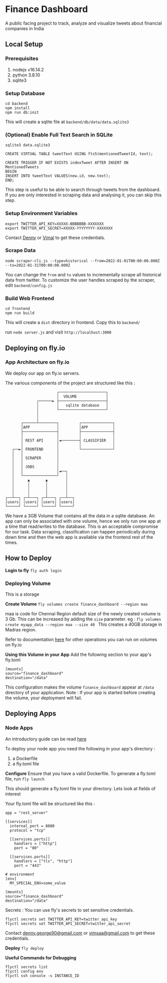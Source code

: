 # Finance Dashboard

A public facing project to track, analyze and visualize tweets about financial companies in India

## Local Setup

### Prerequisites

1. nodejs v16.14.2
2. python 3.8.10
3. sqlite3

### Setup Database

```
cd backend
npm install
npm run db:init
```

This will create a sqlite file at `backend/db/data/data.sqlite3`

### (Optional) Enable Full Text Search in SQLite

```
sqlite3 data.sqlite3

CREATE VIRTUAL TABLE tweetText USING fts5(mentionedTweetId, text);

CREATE TRIGGER IF NOT EXISTS indexTweet AFTER INSERT ON MentionedTweets
BEGIN
INSERT INTO tweetText VALUES(new.id, new.text);
END;
```

This step is useful to be able to search through tweets from the dashboard. If you are only interested in scraping data and analysing it, you can skip this step.

### Setup Environment Variables

```
export TWITTER_API_KEY=XXXXX-BBBBBBB-XXXXXXX
export TWITTER_API_SECRET=XXXXX-YYYYYYYY-XXXXXXX
```

Contact [Denny](mailto:denny.george90@gmail.com) or [Vimal](mailto:vimsaa@gmail.com) to get these credentials.

### Scrape Data

```
node scraper-cli.js --type=historical --from=2022-01-01T00:00:00.000Z --to=2022-01-31T00:00:00.000Z
```

You can change the `from` and `to` values to incrementally scrape all historical data from twitter.
To customize the user handles scraped by the scraper, edit `backend/config.js`

### Build Web Frontend

```
cd frontend
npm run build
```

This will create a `dist` directory in frontend. Copy this to `backend/`

run `node server.js` and visit `http://localhost:3000`

## Deploying on fly.io

### App Architecture on fly.io

We deploy our app on fly.io servers.

The various components of the project are structured like this :

```
                       ┌─────────────────────┐
                       │  VOLUME             │
              ┌──────► ├─────────────────────┤
              │        │   sqlite database   │
              │        └─────────────────────┘
              │
              │
       ┌──────┴────────┐         ┌──────────────┐
       │APP            │         │APP           │
       ├───────────────┤         ├──────────────┤
       │               │         │              │
       │ REST API      │◄────────┤ CLASSIFIER   │
       │               │         │              │
   ┌──►│ FRONTEND      │         └──────────────┘
   │   │               │
   │   │ SCRAPER       │
   │   │               │
   │   │ JOBS          │
   │   │               │◄──┐
   │   └───────────────┘   │
   │      ▲       ▲        │
   │      │       │        │
   │      │       │        │
   │      │       │        │
┌──┴──┐ ┌─┴───┐ ┌─┴───┐ ┌──┴──┐
│users│ │users│ │users│ │users│
└─────┘ └─────┘ └─────┘ └─────┘
```

We have a 3GB Volume that contains all the data in a sqlite database.
An app can only be associated with one volume, hence we only run one app at a time that read/writes to the database. This is an acceptable compromise for our task. Data scraping, classification can happen periodically during down time and then the web app is available via the frontend rest of the times.

## How to Deploy

**Login to fly**
`fly auth login`

### Deploying Volume

This is a storage

**Create Volume**
`fly volumes create finance_dashboard --region maa`

maa is code for Chennai Region
default size of the newly created volume is 3 Gb. This can be increased by adding the `size` parameter.
eg : `fly volumes create myapp_data --region maa --size 40 `
This creates a 40GB storage in Madras region.

Refer to documentation [here](https://fly.io/docs/reference/volumes/) for other operations you can run on volumes on fly.io

**Using this Volume in your App**
Add the following section to your app's fly.toml

```
[mounts]
source="finance_dashboard"
destination="/data"
```

This configuration makes the volume `finance_dashboard` appear at `/data` directory of your application.
Note : If your app is started before creating the volume, your deployment will fail.

## Deploying Apps

### Node Apps

An introductory guide can be read [here](https://fly.io/docs/getting-started/node/)

To deploy your node app you need the following in your app's directory :

1. a Dockerfile
2. a fly.toml file

**Configure**
Ensure that you have a valid Dockerfile.
To generate a fly.toml file, run `fly launch`

This should generate a fly.toml file in your directory. Lets look at fields of interest

Your fly.toml file will be structured like this :

```
app = "rest_server"

[[services]]
  internal_port = 8080
  protocol = "tcp"

  [[services.ports]]
    handlers = ["http"]
    port = "80"

  [[services.ports]]
    handlers = ["tls", "http"]
    port = "443"

# environment
[env]
  MY_SPECIAL_ENV=some_value

[mounts]
source="finance_dashboard"
destination="/data"
```

Secrets :
You can use fly's secrets to set sensitive credentials.

```
flyctl secrets set TWITTER_API_KEY=twitter_api_key
flyctl secrets set TWITTER_API_SECRET=twitter_api_secret
```

Contact denny.george90@gmail.com or [vimsaa@gmail.com](mailto:vimsaa@gmail.com) to get these credentials.

**Deploy**
`fly deploy`

**Useful Commands for Debugging**

```
flyctl secrets list
flyctl config env
flyctl ssh console -s INSTANCE_ID
```
